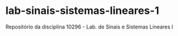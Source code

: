 # lab-sinais-sistemas-lineares-1
Repositório da disciplina 10296 - Lab. de Sinais e Sistemas Lineares I
